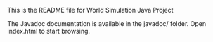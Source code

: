 This is the README file for World Simulation Java Project

The Javadoc documentation is available in the javadoc/ folder. Open index.html to start browsing.
